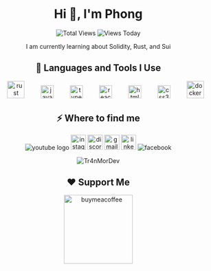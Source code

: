 <h1 align="center">Hi 👋, I'm Phong </h1>
<div align="center">
  <img src="https://komarev.com/ghpvc/?username=Tr4nMorDev&label=Total%20Views&color=0e75b6&style=flat" alt="Total Views" />
  <img src="https://hits.seeyoufarm.com/api/count/incr/badge.svg?url=https://github.com/Tr4nMorDev&count_bg=%2379C83D&title_bg=%23555555&icon=&icon_color=%23E7E7E7&title=Views%20Today&edge_flat=false&mode=day" alt="Views Today" />
</div>

<p align="center">I am currently learning about Solidity, Rust, and Sui</p>

<h2 align="center">🚀 Languages and Tools I Use</h2>
<p align="center">
  <img width="30" />
  <img src="https://cdn.jsdelivr.net/gh/devicons/devicon/icons/rust/rust-original.svg" height="40" alt="rust logo"  />
  <img width="30" />
  <img src="https://cdn.jsdelivr.net/gh/devicons/devicon/icons/javascript/javascript-original.svg" height="30" alt="javascript logo"  />
  <img width="30" />
  <img src="https://cdn.jsdelivr.net/gh/devicons/devicon/icons/typescript/typescript-original.svg" height="30" alt="typescript logo"  />
  <img width="30" />
  <img src="https://cdn.jsdelivr.net/gh/devicons/devicon/icons/react/react-original.svg" height="30" alt="react logo"  />
  <img width="30" />
  <img src="https://cdn.jsdelivr.net/gh/devicons/devicon/icons/html5/html5-original.svg" height="30" alt="html5 logo"  />
  <img width="30" />
  <img src="https://cdn.jsdelivr.net/gh/devicons/devicon/icons/css3/css3-original.svg" height="30" alt="css3 logo"  />
  <img width="30" />
  <img src="https://cdn.jsdelivr.net/gh/devicons/devicon/icons/docker/docker-plain-wordmark.svg" height="40" alt="docker logo"  />
  
</p>

<h2 align="center">⚡️ Where to find me</h2>
<p align="center">
  <img src="https://img.shields.io/static/v1?message=Youtube&logo=youtube&label=&color=FF0000&logoColor=white&labelColor=&style=for-the-badge" alt="youtube logo"  />
  <img src="https://img.shields.io/static/v1?message=Instagram&logo=instagram&label=&color=E4405F&logoColor=white&labelColor=&style=for-the-badge" height="35" alt="instagram logo"  />
  <img src="https://img.shields.io/static/v1?message=Discord&logo=discord&label=&color=7289DA&logoColor=white&labelColor=&style=for-the-badge" height="35" alt="discord logo"  />
  <img src="https://img.shields.io/static/v1?message=Gmail&logo=gmail&label=&color=D14836&logoColor=white&labelColor=&style=for-the-badge" height="35" alt="gmail logo"  />
  <img src="https://img.shields.io/static/v1?message=LinkedIn&logo=linkedin&label=&color=0077B5&logoColor=white&labelColor=&style=for-the-badge" height="35" alt="linkedin logo"  />
  <img src="https://img.shields.io/badge/facebook-logo?style=for-the-badge&logo=facebook&logoColor=white&color=%230866ff" alt="facebook" />
  </a>
</p>

<p align="center">
  <img src="https://github-readme-streak-stats.herokuapp.com/?user=Tr4nMorDev&" alt="Tr4nMorDev" />
</p>

<h2 align="center">❤️ Support Me</h2>
<p align="center">
  <a href="https://www.buymeacoffee.com/Phong">
    <img src="https://cdn.buymeacoffee.com/buttons/v2/default-yellow.png" width="160" alt="buymeacoffee" />
  </a>
</p>
